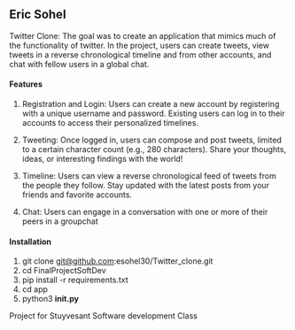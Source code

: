 
## Eric Sohel

Twitter Clone: The goal was to create an application that mimics much of the functionality of twitter. In the project, users can create tweets, view tweets in a reverse chronological timeline and from other accounts, and chat with fellow users in a global chat.

#### Features

1. Registration and Login: Users can create a new account by registering with a unique username and password. Existing users can log in to their accounts to access their personalized timelines.

2. Tweeting: Once logged in, users can compose and post tweets, limited to a certain character count (e.g., 280 characters). Share your thoughts, ideas, or interesting findings with the world!

3. Timeline: Users can view a reverse chronological feed of tweets from the people they follow. Stay updated with the latest posts from your friends and favorite accounts.

4. Chat: Users can engage in a conversation with one or more of their peers in a groupchat


#### Installation

1) git clone git@github.com:esohel30/Twitter_clone.git
2) cd FinalProjectSoftDev
3) pip install -r requirements.txt
4) cd app
5) python3 __init.py__


Project for Stuyvesant Software development Class 
